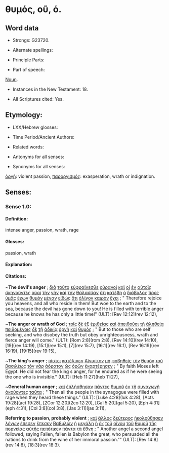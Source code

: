 # θυμός, οῦ, ὁ.

<!-- Status: S2=NeedsFinalReview -->
<!-- Lexica used for edits: BDAG, FFM, LLN, A-S  -->

## Word data

* Strongs: G23720.


* Alternate spellings:

* Principle Parts: 

* Part of speech: 

[Noun](http://ugg.readthedocs.io/en/latest/noun.html). 

* Instances in the New Testament: 18.

* All Scriptures cited: Yes.

## Etymology: 

* LXX/Hebrew glosses: 

* Time Period/Ancient Authors: 

* Related words: 

* Antonyms for all senses:

* Synonyms for all senses: 

[ὀργή](../G37090/01.md): violent passion,
[παροργισμός](../G39500/01.md): exasperation, wrath or indignation.

## Senses:

### Sense 1.0: 

#### Definition: 

intense anger, passion, wrath, rage 

#### Glosses: 

passion,  wrath 

#### Explanation: 

#### Citations: 

~**The devil's anger**
; [διὰ](../G12230/01.md) [τοῦτο](../G37780/01.md) [εὐφραίνεσθε](../G21650/01.md) [οὐρανοὶ](../G37720/01.md) [καὶ](../G25320/01.md) [οἱ](../G35880/01.md) [ἐν](../G17220/01.md) [αὐτοῖς](../G08460/01.md) [σκηνοῦντες](../G46370/01.md) [οὐαὶ](../G37590/01.md) [τὴν](../G35880/01.md) [γῆν](../G10930/01.md) [καὶ](../G25320/01.md) [τὴν](../G35880/01.md) [θάλασσαν](../G22810/01.md) [ὅτι](../G37540/01.md) [κατέβη](../G25970/01.md) [ὁ](../G35880/01.md) [διάβολος](../G12280/01.md) [πρὸς](../G43140/01.md) [ὑμᾶς](../G47710/01.md) [ἔχων](../G21920/01.md) [θυμὸν](../G23720/01.md) [μέγαν](../G31730/01.md) [εἰδὼς](../G99999/01.md) [ὅτι](../G37540/01.md) [ὀλίγον](../G36410/01.md) [καιρὸν](../G25400/01.md) [ἔχει](../G21920/01.md)
; " Therefore rejoice you heavens, and all who reside in them! But woe to the earth and to the sea, because the devil has gone down to you! He is filled with terrible anger because he knows he has only a little time!" (ULT): 
[Rev 12:12](rev 12:12), 

~**The anger or wrath of God**
; [τοῖς](../G35880/01.md) [δὲ](../G11610/01.md) [ἐξ](../G15370/01.md) [ἐριθείας](../G20520/01.md) [καὶ](../G25320/01.md) [ἀπειθοῦσι](../G05440/01.md) [τῇ](../G35880/01.md) [ἀληθείᾳ](../G02250/01.md) [πειθομένοις](../G39820/01.md) [δὲ](../G11610/01.md) [τῇ](../G35880/01.md) [ἀδικίᾳ](../G00930/01.md) [ὀργὴ](../G37090/01.md) [καὶ](../G25320/01.md) [θυμός](../G23720/01.md)
; " But to those who are self seeking, and who disobey the truth but obey unrighteousness, wrath and fierce anger will come." (ULT): 
[Rom 2:8](rom 2:8), [Rev 14:10](rev 14:10), [19](rev 14:19), [15:1](rev 15:1), [7](rev 15:7), [16:1](rev 16:1), [Rev 16:19](rev 16:19), [19:15](rev 19:15), 

~**The king's anger**
; [πίστει](../G41020/01.md) [κατέλιπεν](../G26410/01.md) [Αἴγυπτον](../G01250/01.md) [μὴ](../G33610/01.md) [φοβηθεὶς](../G53990/01.md) [τὸν](../G35880/01.md) [θυμὸν](../G23720/01.md) [τοῦ](../G35880/01.md) [βασιλέως](../G09350/01.md) [τὸν](../G35880/01.md) [γὰρ](../G10630/01.md) [ἀόρατον](../G05170/01.md) [ὡς](../G56130/01.md) [ὁρῶν](../G37080/01.md) [ἐκαρτέρησεν](../G25940/01.md)
; " By faith Moses left Egypt. He did not fear the king s anger, for he endured as if he were seeing the one who is invisible." (ULT): 
[Heb 11:27](heb 11:27), 

~**General human anger**
; [καὶ](../G25320/01.md) [ἐπλήσθησαν](../G41300/01.md) [πάντες](../G39560/01.md) [θυμοῦ](../G23720/01.md) [ἐν](../G17220/01.md) [τῇ](../G35880/01.md) [συναγωγῇ](../G48640/01.md) [ἀκούοντες](../G01910/01.md) [ταῦτα](../G37780/01.md)
; " Then all the people in the synagogue were filled with rage when they heard these things." (ULT): 
[Luke 4:28](luk 4:28), [Acts 19:28](act 19:28), [2Cor 12:20](2co 12:20), [Gal 5:20](gal 5:20),  [Eph 4:31](eph 4:31), [Col 3:8](col 3:8), [Jas 3:11](jas 3:11), 

**Referring to passion, probably violent**
; [καὶ](../G25320/01.md) [ἄλλος](../G02430/01.md) [δεύτερος](../G12080/01.md) [ἠκολούθησεν](../G01900/01.md) [λέγων](../G30040/01.md) [ἔπεσεν](../G40980/01.md) [ἔπεσεν](../G40980/01.md) [Βαβυλὼν](../G08970/01.md) [ἡ](../G35880/01.md) [μεγάλη](../G31730/01.md) [ἣ](../G37390/01.md) [ἐκ](../G15370/01.md) [τοῦ](../G35880/01.md) [οἴνου](../G36310/01.md) [τοῦ](../G35880/01.md) [θυμοῦ](../G23720/01.md) [τῆς](../G35880/01.md) [πορνείας](../G42020/01.md) [αὐτῆς](../G08460/01.md) [πεπότικεν](../G42220/01.md) [πάντα](../G39560/01.md) [τὰ](../G35880/01.md) [ἔθνη](../G14840/01.md)
; " Another angel a second angel followed, saying Fallen, fallen is Babylon the great, who persuaded all the nations to drink from the wine of her immoral passion."" (ULT): 
[Rev 14:8](rev 14:8), [18:3](rev 18:3).
